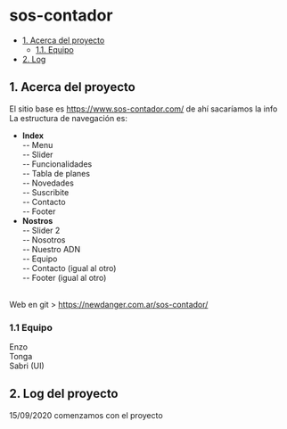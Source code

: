 # sos-contador

- [1. Acerca del proyecto](#1-acerca-del-proyecto)
  - [1.1. Equipo](#11-devs)
- [2. Log](#2-reto-de-negocio)


## 1. Acerca del proyecto
El sitio base es https://www.sos-contador.com/ de ahí sacaríamos la info<br>
La estructura de navegación es:<br>
- <b>Index</b><br>
-- Menu<br>
-- Slider<br>
-- Funcionalidades<br>
-- Tabla de planes<br>
-- Novedades<br>
-- Suscribite<br>
-- Contacto<br>
-- Footer<br>
- <b>Nostros</b><br>
-- Slider 2<br>
-- Nosotros<br>
-- Nuestro ADN<br>
-- Equipo<br>
-- Contacto (igual al otro)<br>
-- Footer (igual al otro)<br><br>

Web en git > https://newdanger.com.ar/sos-contador/<br>

### 1.1 Equipo
Enzo<br>
Tonga<br>
Sabri (UI)<br>

## 2. Log del proyecto
15/09/2020 comenzamos con el proyecto
